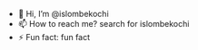 - 👋 Hi, I’m @islombekochi
- 📫 How to reach me? search for islombekochi
- ⚡ Fun fact: fun fact

<!---
islombekochi/islombekochi is a ✨ special ✨ repository because its `README.md` (this file) appears on your GitHub profile.
You can click the Preview link to take a look at your changes.
--->
